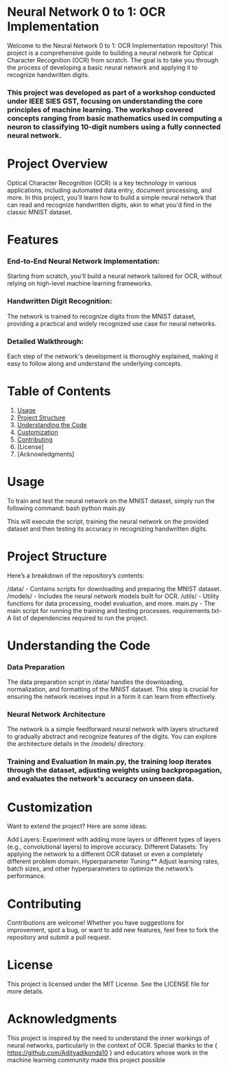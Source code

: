 # Neural Network 0 to 1: OCR Implementation
Welcome to the Neural Network 0 to 1: OCR Implementation repository! This project is a comprehensive guide to building a neural network for Optical Character Recognition (OCR) from scratch. The goal is to take you through the process of developing a basic neural network and applying it to recognize handwritten digits.

### This project was developed as part of a workshop conducted under IEEE SIES GST, focusing on understanding the core principles of machine learning. The workshop covered concepts ranging from basic mathematics used in computing a neuron to classifying 10-digit numbers using a fully connected neural network.

# Project Overview
 Optical Character Recognition (OCR) is a key technology in various applications, including automated data entry, document processing, and more. In this project, you'll learn how to build a simple neural network that can read and recognize handwritten digits, akin to what you'd find in the classic MNIST dataset.

# Features
 ### End-to-End Neural Network Implementation: 
Starting from scratch, you'll build a neural network tailored for OCR, without relying on high-level machine learning frameworks.
### Handwritten Digit Recognition:
The network is trained to recognize digits from the MNIST dataset, providing a practical and widely recognized use case for neural networks. 
### Detailed Walkthrough: 
Each step of the network's development is thoroughly explained, making it easy to follow along and understand the underlying concepts. 
# Table of Contents 
1. [Usage](https://github.com/AditiGavadeGit/Neutral_network_OCR_0_9/blob/main/README.md#usage)
2. [Project Structure](https://github.com/AditiGavadeGit/Neutral_network_OCR_0_9/blob/main/README.md#project-structure)
3. [Understanding the Code](https://github.com/AditiGavadeGit/Neutral_network_OCR_0_9/blob/main/README.md#understanding-the-code)
4. [Customization](https://github.com/AditiGavadeGit/Neutral_network_OCR_0_9/blob/main/README.md#customization)
5. [Contributing](https://github.com/AditiGavadeGit/Neutral_network_OCR_0_9/blob/main/README.md#contributing)
6. [License]
7. [Acknowledgments]
# Usage 
To train and test the neural network on the MNIST dataset, simply run the following command: bash python main.py

This will execute the script, training the neural network on the provided dataset and then testing its accuracy in recognizing handwritten digits.
 # Project Structure
 Here’s a breakdown of the repository’s contents:

/data/ - Contains scripts for downloading and preparing the MNIST dataset. /models/ - Includes the neural network models built for OCR. /utils/ - Utility functions for data processing, model evaluation, and more. main.py - The main script for running the training and testing processes. requirements.txt- A list of dependencies required to run the project.

# Understanding the Code
### Data Preparation
The data preparation script in /data/ handles the downloading, normalization, and formatting of the MNIST dataset. This step is crucial for ensuring the network receives input in a form it can learn from effectively.

### Neural Network Architecture
The network is a simple feedforward neural network with layers structured to gradually abstract and recognize features of the digits. You can explore the architecture details in the /models/ directory.

### Training and Evaluation In main.py, the training loop iterates through the dataset, adjusting weights using backpropagation, and evaluates the network's accuracy on unseen data.

# Customization
Want to extend the project? Here are some ideas:

Add Layers: Experiment with adding more layers or different types of layers (e.g., convolutional layers) to improve accuracy. Different Datasets: Try applying the network to a different OCR dataset or even a completely different problem domain. Hyperparameter Tuning:** Adjust learning rates, batch sizes, and other hyperparameters to optimize the network’s performance.

# Contributing
Contributions are welcome! Whether you have suggestions for improvement, spot a bug, or want to add new features, feel free to fork the repository and submit a pull request.

# License 
This project is licensed under the MIT License. See the LICENSE file for more details.

# Acknowledgments 
This project is inspired by the need to understand the inner workings of neural networks, particularly in the context of OCR. Special thanks to the { https://github.com/Adityadikonda10 } and educators whose work in the machine learning community made this project possible
